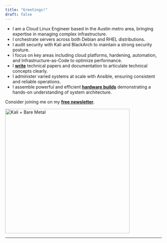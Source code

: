 ```yaml
---
title: "Greetings!"
draft: false
---
```


* I am a Cloud Linux Engineer based in the Austin metro area, bringing expertise in managing complex infrastructure.
* I orchestrate servers across both Debian and RHEL distributions.
* I audit security with Kali and BlackArch to maintain a strong security posture.
* I focus on key areas including cloud platforms, hardening, automation, and Infrastructure-as-Code to optimize performance.
* I **[write](https://www.putorius.net/author/mtatum)** technical papers and documentation to articulate technical concepts clearly. 
* I administer varied systems at scale with Ansible, ensuring consistent and reliable operations.
* I assemble powerful and efficient **[hardware builds](https://www.facebook.com/marketplace/profile/100009407774967/)** demonstrating a hands-on understanding of system architecture.

Consider joining me on my **[free newsletter](https://amaadmichael.substack.com/welcome/)**.

<img src="/images/kali-server-rack-20180125-02.jpeg" alt="Kali + Bare Metal" width="400" height="400">

---
